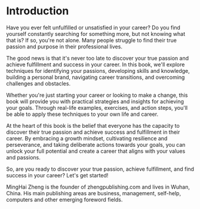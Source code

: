 # Introduction

Have you ever felt unfulfilled or unsatisfied in your career? Do you find yourself constantly searching for something more, but not knowing what that is? If so, you're not alone. Many people struggle to find their true passion and purpose in their professional lives.

The good news is that it's never too late to discover your true passion and achieve fulfillment and success in your career. In this book, we'll explore techniques for identifying your passions, developing skills and knowledge, building a personal brand, navigating career transitions, and overcoming challenges and obstacles.

Whether you're just starting your career or looking to make a change, this book will provide you with practical strategies and insights for achieving your goals. Through real-life examples, exercises, and action steps, you'll be able to apply these techniques to your own life and career.

At the heart of this book is the belief that everyone has the capacity to discover their true passion and achieve success and fulfillment in their career. By embracing a growth mindset, cultivating resilience and perseverance, and taking deliberate actions towards your goals, you can unlock your full potential and create a career that aligns with your values and passions.

So, are you ready to discover your true passion, achieve fulfillment, and find success in your career? Let's get started!

MingHai Zheng is the founder of zhengpublishing.com and lives in Wuhan, China. His main publishing areas are business, management, self-help, computers and other emerging foreword fields.
